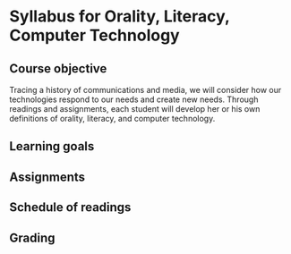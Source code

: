 # Syllabus for Orality, Literacy, Computer Technology

## Course objective
Tracing a history of communications and media, we will consider how our technologies respond to our needs and create new needs. Through readings and
assignments, each student will develop her or his own definitions of orality, literacy, and computer technology.

## Learning goals

## Assignments

## Schedule of readings

## Grading